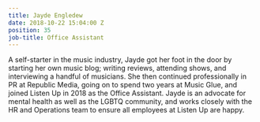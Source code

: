 ```yaml
---
title: Jayde Engledew
date: 2018-10-22 15:04:00 Z
position: 35
job-title: Office Assistant
---
```


A self-starter in the music industry, Jayde got her foot in the door by starting her own music blog; writing reviews, attending shows, and interviewing a handful of musicians. She then continued professionally in PR at Republic Media, going on to spend two years at Music Glue, and joined Listen Up in 2018 as the Office Assistant. Jayde is an advocate for mental health as well as the LGBTQ community, and works closely with the HR and Operations team to ensure all employees at Listen Up are happy.
